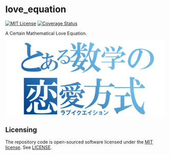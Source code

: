 # love_equation

[![MIT License](https://img.shields.io/badge/license-MIT-blue.svg)](LICENSE)
[![Coverage Status](https://coveralls.io/repos/changeworld/love_equation/badge.svg?branch=feature%2Fgem_coveralls&service=github)](https://coveralls.io/github/changeworld/love_equation?branch=feature%2Fgem_coveralls)

A Certain Mathematical Love Equation.

![logo](https://raw.githubusercontent.com/changeworld/love_equation/main/app/assets/images/logo.png)

## Licensing

The repository code is open-sourced software licensed under the [MIT license](http://opensource.org/licenses/MIT). See [LICENSE](LICENSE).
